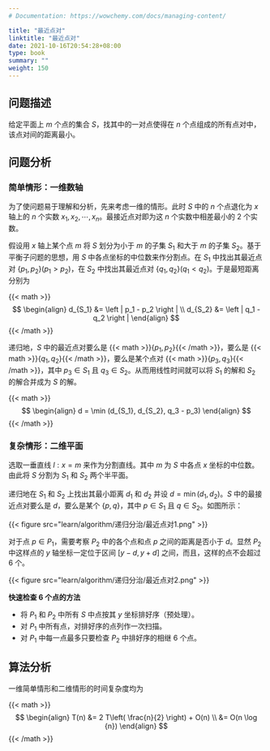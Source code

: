 ```yaml
---
# Documentation: https://wowchemy.com/docs/managing-content/

title: "最近点对"
linktitle: "最近点对"
date: 2021-10-16T20:54:28+08:00
type: book
summary: ""
weight: 150
---
```


<!--more-->

## 问题描述

给定平面上 $m$ 个点的集合 $S$，找其中的一对点使得在 $n$ 个点组成的所有点对中，该点对间的距离最小。

## 问题分析

### 简单情形：一维数轴

为了使问题易于理解和分析，先来考虑一维的情形。此时 $S$ 中的 $n$ 个点退化为 $x$ 轴上的 $n$ 个实数 $x_1, x_2, \cdots, x_n$。最接近点对即为这 $n$ 个实数中相差最小的 $2$ 个实数。

假设用 $x$ 轴上某个点 $m$ 将 $S$ 划分为小于 $m$ 的子集 $S_1$ 和大于 $m$ 的子集 $S_2$。基于平衡子问题的思想，用 $S$ 中各点坐标的中位数来作分割点。在 $S_1$ 中找出其最近点对 $\{p_1, p_2\} (p_1 > p_2)$，在 $S_2$ 中找出其最近点对 $\{q_1, q_2\} (q_1 < q_2)$。于是最短距离分别为

{{< math >}}
$$
\begin{align}
d_{S_1} &= \left | p_1 - p_2 \right | \\
d_{S_2} &= \left | q_1 - q_2 \right |
\end{align}
$$
{{< /math >}}

递归地，$S$ 中的最近点对要么是 {{< math >}}$\{p_1, p_2\}${{< /math >}}，要么是 {{< math >}}$\{q_1, q_2\}${{< /math >}}，要么是某个点对 {{< math >}}$\{p_3, q_3\}${{< /math >}}，其中 $p_3 \in S_1$ 且 $q_3 \in S_2$。从而用线性时间就可以将 $S_1$ 的解和 $S_2$ 的解合并成为 $S$ 的解。

{{< math >}}
$$
\begin{align}
d = \min (d_{S_1}, d_{S_2}, q_3 - p_3)
\end{align}
$$
{{< /math >}}

### 复杂情形：二维平面

选取一垂直线 $l:x=m$ 来作为分割直线。其中 $m$ 为 $S$ 中各点 $x$ 坐标的中位数。由此将 $S$ 分割为 $S_1$ 和 $S_2$ 两个半平面。

递归地在 $S_1$ 和 $S_2$ 上找出其最小距离 $d_1$ 和 $d_2$ 并设 $d=\min(d_1, d_2)$。$S$ 中的最接近点对要么是 $d$，要么是某个 $\{p, q\}$，其中 $p \in S_1$ 且 $q \in S_2$。如图所示：

{{< figure src="learn/algorithm/递归分治/最近点对1.png" >}}

对于点 $p \in P_1$，需要考察 $P_2$ 中的各个点和点 $p$ 之间的距离是否小于 $d$。显然 $P_2$ 中这样点的 $y$ 轴坐标一定位于区间 $[y-d, y+d]$ 之间，而且，这样的点不会超过 $6$ 个。

{{< figure src="learn/algorithm/递归分治/最近点对2.png" >}}

**快速检查 $6$ 个点的方法**

- 将 $P_1$ 和 $P_2$ 中所有 $S$ 中点按其 $y$ 坐标排好序（预处理）。
- 对 $P_1$ 中所有点，对排好序的点列作一次扫描。
- 对 $P_1$ 中每一点最多只要检查 $P_2$ 中排好序的相继 $6$ 个点。

## 算法分析

一维简单情形和二维情形的时间复杂度均为

{{< math >}}
$$
\begin{align}
T(n) &= 2 T\left( \frac{n}{2} \right) + O(n) \\
&= O(n \log {n})
\end{align}
$$
{{< /math >}}